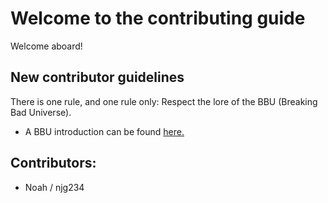 # Welcome to the contributing guide
Welcome aboard!

## New contributor guidelines
There is one rule, and one rule only: Respect the lore of the BBU (Breaking Bad Universe). 
  * A BBU introduction can be found [here.](https://youtu.be/8dckaa1vhQw)

## Contributors:
  * Noah / njg234
